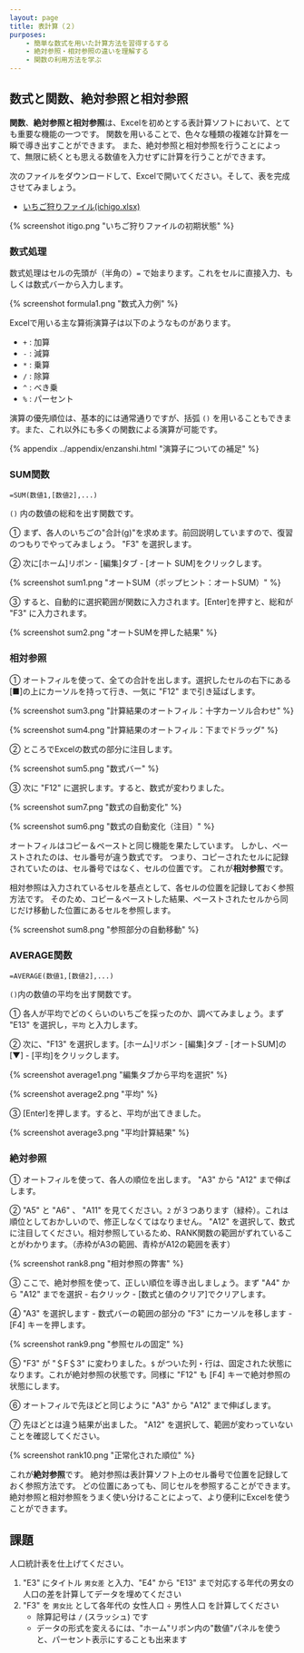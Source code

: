 ```yaml
---
layout: page
title: 表計算（２）
purposes:
    - 簡単な数式を用いた計算方法を習得するする
    - 絶対参照・相対参照の違いを理解する
    - 関数の利用方法を学ぶ
---
```



数式と関数、絶対参照と相対参照
--------------------------

**関数**、**絶対参照と相対参照**は、Excelを初めとする表計算ソフトにおいて、とても重要な機能の一つです。
関数を用いることで、色々な種類の複雑な計算を一瞬で導き出すことができます。
また、絶対参照と相対参照を行うことによって、無限に続くとも思える数値を入力せずに計算を行うことができます。

次のファイルをダウンロードして、Excelで開いてください。そして、表を完成させてみましょう。

-   [いちご狩りファイル(ichigo.xlsx)](./ichigo.xlsx)

{% screenshot itigo.png "いちご狩りファイルの初期状態" %}
   
### 数式処理

数式処理はセルの先頭が（半角の）`=` で始まります。これをセルに直接入力、もしくは数式バーから入力します。

{% screenshot formula1.png "数式入力例" %}

Excelで用いる主な算術演算子は以下のようなものがあります。

-   `+` : 加算
-   `-` : 減算
-   `*` : 乗算
-   `/` : 除算
-   `^` : べき乗
-   `%` : パーセント

演算の優先順位は、基本的には通常通りですが、括弧 `()` を用いることもできます。また、これ以外にも多くの関数による演算が可能です。

{% appendix ../appendix/enzanshi.html "演算子についての補足" %}

<!--
### 総和計算

 次項とのつながりがおかしい 

続いて男、女の総計(Sum)を "C13"、"D13" に計算していれます。"C13"を選択し、以下に示すような[オート SUM]ボタンをクリックします。

{% screenshot population4.png "オートSUM（ポップヒント：オートSUM）" %}

総和が "C13" に自動的にはいります。女のデータも同様に行いましょう。これで男女の総計も計算されます。

{% screenshot populationfinal.png "オートSUMの結果" %}

{% appendix ../appendix/function.html "Microsoft Excelで使える関数" %}
-->

### SUM関数

    =SUM(数値1,[数値2],...)

`()` 内の数値の総和を出す関数です。

&#9312; まず、各人のいちごの"合計(g)"を求めます。前回説明していますので、復習のつもりでやってみましょう。 "F3" を選択します。

&#9313; 次に[ホーム]リボン - [編集]タブ - [オート SUM]をクリックします。

{% screenshot sum1.png "オートSUM（ポップヒント：オートSUM）" %}

&#9314; すると、自動的に選択範囲が関数に入力されます。[Enter]を押すと、総和が "F3" に入力されます。

{% screenshot sum2.png "オートSUMを押した結果" %}

### 相対参照

&#9312; オートフィルを使って、全ての合計を出します。選択したセルの右下にある[■]の上にカーソルを持って行き、一気に "F12" まで引き延ばします。

{% screenshot sum3.png "計算結果のオートフィル：十字カーソル合わせ" %}

{% screenshot sum4.png "計算結果のオートフィル：下までドラッグ" %}

&#9313; ところでExcelの数式の部分に注目します。

{% screenshot sum5.png "数式バー" %}

&#9314; 次に "F12" に選択します。すると、数式が変わりました。

{% screenshot sum7.png "数式の自動変化" %}

{% screenshot sum6.png "数式の自動変化（注目）" %}

オートフィルはコピー＆ペーストと同じ機能を果たしています。
しかし、ペーストされたのは、セル番号が違う数式です。
つまり、コピーされたセルに記録されていたのは、セル番号ではなく、セルの位置です。
これが**相対参照**です。

相対参照は入力されているセルを基点として、各セルの位置を記録しておく参照方法です。
そのため、コピー＆ペーストした結果、ペーストされたセルから同じだけ移動した位置にあるセルを参照します。

{% screenshot sum8.png "参照部分の自動移動" %}

### AVERAGE関数

    =AVERAGE(数値1,[数値2],...)

`()`内の数値の平均を出す関数です。

&#9312; 各人が平均でどのくらいのいちごを採ったのか、調べてみましょう。まず "E13" を選択し，`平均` と入力します。

&#9313; 次に、"F13" を選択します。[ホーム]リボン - [編集]タブ - [オートSUM]の[▼] - [平均]をクリックします。

{% screenshot average1.png "編集タブから平均を選択" %}

{% screenshot average2.png "平均" %}

&#9314; [Enter]を押します。すると、平均が出てきました。

{% screenshot average3.png "平均計算結果" %}

### 絶対参照

&#9312; オートフィルを使って、各人の順位を出します。 "A3" から "A12" まで伸ばします。

&#9313;  "A5" と "A6" 、 "A11" を見てください。`2` が３つあります（緑枠）。これは順位としておかしいので、修正しなくてはなりません。 "A12" を選択して、数式に注目してください。相対参照しているため、RANK関数の範囲がずれていることがわかります。（赤枠がA3の範囲、青枠がA12の範囲を表す）

{% screenshot rank8.png "相対参照の弊害" %}

&#9314; ここで、絶対参照を使って、正しい順位を導き出しましょう。まず "A4" から "A12" までを選択 - 右クリック - [数式と値のクリア]でクリアします。

&#9315;  "A3" を選択します - 数式バーの範囲の部分の "F3" にカーソルを移します - [F4] キーを押します。

{% screenshot rank9.png "参照セルの固定" %}

&#9316; "F3" が "＄F＄3" に変わりました。`$` がついた列・行は、固定された状態になります。これが絶対参照の状態です。同様に "F12" も [F4] キーで絶対参照の状態にします。

&#9317; オートフィルで先ほどと同じように "A3" から "A12" まで伸ばします。

&#9318; 先ほどとは違う結果が出ました。 "A12" を選択して、範囲が変わっていないことを確認してください。

{% screenshot rank10.png "正常化された順位" %}

これが**絶対参照**です。
絶対参照は表計算ソフト上のセル番号で位置を記録しておく参照方法です。
どの位置にあっても、同じセルを参照することができます。
絶対参照と相対参照をうまく使い分けることによって、より便利にExcelを使うことができます。


課題
-----

<!-- 簡単な数式の課題だが、内容は講と一致していない -->

人口統計表を仕上げてください。

1.  "E3" にタイトル `男女差` と入力、"E4" から "E13" まで対応する年代の男女の人口の差を計算してデータを埋めてください
1.  "F3" を `男女比` として各年代の 女性人口 &divide; 男性人口 を計算してください
    -   除算記号は `/` (スラッシュ) です
    -   データの形式を変えるには、"ホーム"リボン内の"数値"パネルを使うと、パーセント表示にすることも出来ます

